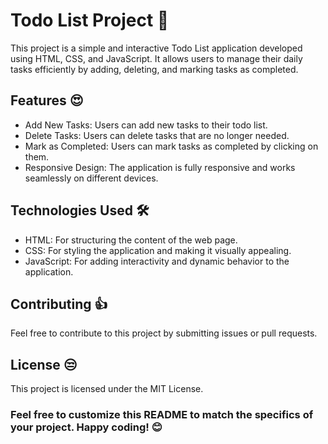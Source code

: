 # Todo List Project 🧾
This project is a simple and interactive Todo List application developed using HTML, CSS, and JavaScript. It allows users to manage their daily tasks efficiently by adding, deleting, and marking tasks as completed.

## Features 😍
- Add New Tasks: Users can add new tasks to their todo list.
- Delete Tasks: Users can delete tasks that are no longer needed.
- Mark as Completed: Users can mark tasks as completed by clicking on them.
- Responsive Design: The application is fully responsive and works seamlessly on different devices.

## Technologies Used 🛠️
- HTML: For structuring the content of the web page.
- CSS: For styling the application and making it visually appealing.
- JavaScript: For adding interactivity and dynamic behavior to the application.

## Contributing 👍
Feel free to contribute to this project by submitting issues or pull requests.

## License 😒
This project is licensed under the MIT License.

### Feel free to customize this README to match the specifics of your project. Happy coding! 😊